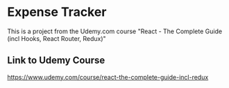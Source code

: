 # Expense Tracker

This is a project from the Udemy.com course "React - The Complete Guide (incl Hooks, React Router, Redux)"

## Link to Udemy Course
https://www.udemy.com/course/react-the-complete-guide-incl-redux
